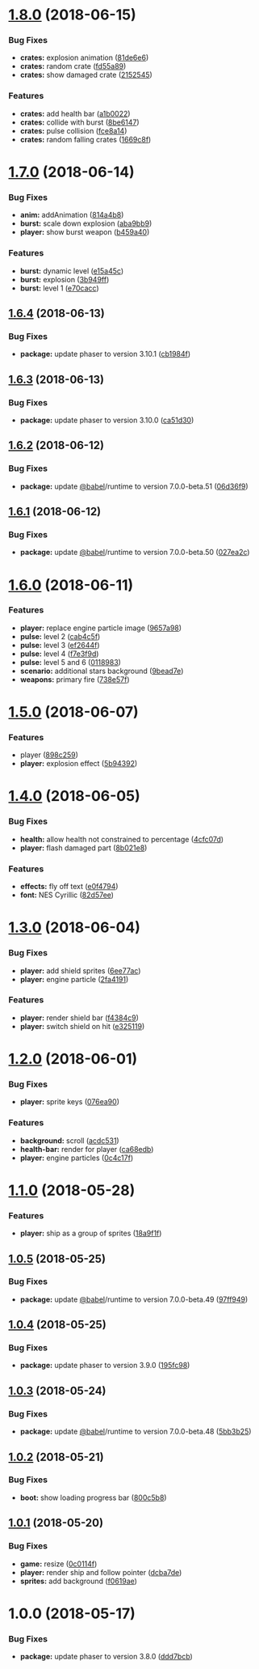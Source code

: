 # [1.8.0](https://github.com/nunof07/space-patrol/compare/v1.7.0...v1.8.0) (2018-06-15)


### Bug Fixes

* **crates:** explosion animation ([81de6e6](https://github.com/nunof07/space-patrol/commit/81de6e6))
* **crates:** random crate ([fd55a89](https://github.com/nunof07/space-patrol/commit/fd55a89))
* **crates:** show damaged crate ([2152545](https://github.com/nunof07/space-patrol/commit/2152545))


### Features

* **crates:** add health bar ([a1b0022](https://github.com/nunof07/space-patrol/commit/a1b0022))
* **crates:** collide with burst ([8be6147](https://github.com/nunof07/space-patrol/commit/8be6147))
* **crates:** pulse collision ([fce8a14](https://github.com/nunof07/space-patrol/commit/fce8a14))
* **crates:** random falling crates ([1669c8f](https://github.com/nunof07/space-patrol/commit/1669c8f))

# [1.7.0](https://github.com/nunof07/space-patrol/compare/v1.6.4...v1.7.0) (2018-06-14)


### Bug Fixes

* **anim:** addAnimation ([814a4b8](https://github.com/nunof07/space-patrol/commit/814a4b8))
* **burst:** scale down explosion ([aba9bb9](https://github.com/nunof07/space-patrol/commit/aba9bb9))
* **player:** show burst weapon ([b459a40](https://github.com/nunof07/space-patrol/commit/b459a40))


### Features

* **burst:** dynamic level ([e15a45c](https://github.com/nunof07/space-patrol/commit/e15a45c))
* **burst:** explosion ([3b949ff](https://github.com/nunof07/space-patrol/commit/3b949ff))
* **burst:** level 1 ([e70cacc](https://github.com/nunof07/space-patrol/commit/e70cacc))

## [1.6.4](https://github.com/nunof07/space-patrol/compare/v1.6.3...v1.6.4) (2018-06-13)


### Bug Fixes

* **package:** update phaser to version 3.10.1 ([cb1984f](https://github.com/nunof07/space-patrol/commit/cb1984f))

## [1.6.3](https://github.com/nunof07/space-patrol/compare/v1.6.2...v1.6.3) (2018-06-13)


### Bug Fixes

* **package:** update phaser to version 3.10.0 ([ca51d30](https://github.com/nunof07/space-patrol/commit/ca51d30))

## [1.6.2](https://github.com/nunof07/space-patrol/compare/v1.6.1...v1.6.2) (2018-06-12)


### Bug Fixes

* **package:** update [@babel](https://github.com/babel)/runtime to version 7.0.0-beta.51 ([06d36f9](https://github.com/nunof07/space-patrol/commit/06d36f9))

## [1.6.1](https://github.com/nunof07/space-patrol/compare/v1.6.0...v1.6.1) (2018-06-12)


### Bug Fixes

* **package:** update [@babel](https://github.com/babel)/runtime to version 7.0.0-beta.50 ([027ea2c](https://github.com/nunof07/space-patrol/commit/027ea2c))

# [1.6.0](https://github.com/nunof07/space-patrol/compare/v1.5.0...v1.6.0) (2018-06-11)


### Features

* **player:** replace engine particle image ([9657a98](https://github.com/nunof07/space-patrol/commit/9657a98))
* **pulse:** level 2 ([cab4c5f](https://github.com/nunof07/space-patrol/commit/cab4c5f))
* **pulse:** level 3 ([ef2644f](https://github.com/nunof07/space-patrol/commit/ef2644f))
* **pulse:** level 4 ([f7e3f9d](https://github.com/nunof07/space-patrol/commit/f7e3f9d))
* **pulse:** level 5 and 6 ([0118983](https://github.com/nunof07/space-patrol/commit/0118983))
* **scenario:** additional stars background ([9bead7e](https://github.com/nunof07/space-patrol/commit/9bead7e))
* **weapons:** primary fire ([738e57f](https://github.com/nunof07/space-patrol/commit/738e57f))

# [1.5.0](https://github.com/nunof07/space-patrol/compare/v1.4.0...v1.5.0) (2018-06-07)


### Features

* player ([898c259](https://github.com/nunof07/space-patrol/commit/898c259))
* **player:** explosion effect ([5b94392](https://github.com/nunof07/space-patrol/commit/5b94392))

<a name="1.4.0"></a>
# [1.4.0](https://github.com/nunof07/space-patrol/compare/v1.3.0...v1.4.0) (2018-06-05)


### Bug Fixes

* **health:** allow health not constrained to percentage ([4cfc07d](https://github.com/nunof07/space-patrol/commit/4cfc07d))
* **player:** flash damaged part ([8b021e8](https://github.com/nunof07/space-patrol/commit/8b021e8))


### Features

* **effects:** fly off text ([e0f4794](https://github.com/nunof07/space-patrol/commit/e0f4794))
* **font:** NES Cyrillic ([82d57ee](https://github.com/nunof07/space-patrol/commit/82d57ee))

<a name="1.3.0"></a>
# [1.3.0](https://github.com/nunof07/space-patrol/compare/v1.2.0...v1.3.0) (2018-06-04)


### Bug Fixes

* **player:** add shield sprites ([6ee77ac](https://github.com/nunof07/space-patrol/commit/6ee77ac))
* **player:** engine particle ([2fa4191](https://github.com/nunof07/space-patrol/commit/2fa4191))


### Features

* **player:** render shield bar ([f4384c9](https://github.com/nunof07/space-patrol/commit/f4384c9))
* **player:** switch shield on hit ([e325119](https://github.com/nunof07/space-patrol/commit/e325119))

<a name="1.2.0"></a>
# [1.2.0](https://github.com/nunof07/space-patrol/compare/v1.1.0...v1.2.0) (2018-06-01)


### Bug Fixes

* **player:** sprite keys ([076ea90](https://github.com/nunof07/space-patrol/commit/076ea90))


### Features

* **background:** scroll ([acdc531](https://github.com/nunof07/space-patrol/commit/acdc531))
* **health-bar:** render for player ([ca68edb](https://github.com/nunof07/space-patrol/commit/ca68edb))
* **player:** engine particles ([0c4c17f](https://github.com/nunof07/space-patrol/commit/0c4c17f))

<a name="1.1.0"></a>
# [1.1.0](https://github.com/nunof07/space-patrol/compare/v1.0.5...v1.1.0) (2018-05-28)


### Features

* **player:** ship as a group of sprites ([18a9f1f](https://github.com/nunof07/space-patrol/commit/18a9f1f))

<a name="1.0.5"></a>
## [1.0.5](https://github.com/nunof07/space-patrol/compare/v1.0.4...v1.0.5) (2018-05-25)


### Bug Fixes

* **package:** update [@babel](https://github.com/babel)/runtime to version 7.0.0-beta.49 ([97ff949](https://github.com/nunof07/space-patrol/commit/97ff949))

<a name="1.0.4"></a>
## [1.0.4](https://github.com/nunof07/space-patrol/compare/v1.0.3...v1.0.4) (2018-05-25)


### Bug Fixes

* **package:** update phaser to version 3.9.0 ([195fc98](https://github.com/nunof07/space-patrol/commit/195fc98))

<a name="1.0.3"></a>
## [1.0.3](https://github.com/nunof07/space-patrol/compare/v1.0.2...v1.0.3) (2018-05-24)


### Bug Fixes

* **package:** update [@babel](https://github.com/babel)/runtime to version 7.0.0-beta.48 ([5bb3b25](https://github.com/nunof07/space-patrol/commit/5bb3b25))

<a name="1.0.2"></a>
## [1.0.2](https://github.com/nunof07/space-patrol/compare/v1.0.1...v1.0.2) (2018-05-21)


### Bug Fixes

* **boot:** show loading progress bar ([800c5b8](https://github.com/nunof07/space-patrol/commit/800c5b8))

<a name="1.0.1"></a>
## [1.0.1](https://github.com/nunof07/space-patrol/compare/v1.0.0...v1.0.1) (2018-05-20)


### Bug Fixes

* **game:** resize ([0c0114f](https://github.com/nunof07/space-patrol/commit/0c0114f))
* **player:** render ship and follow pointer ([dcba7de](https://github.com/nunof07/space-patrol/commit/dcba7de))
* **sprites:** add background ([f0619ae](https://github.com/nunof07/space-patrol/commit/f0619ae))

<a name="1.0.0"></a>

# 1.0.0 (2018-05-17)

### Bug Fixes

*   **package:** update phaser to version 3.8.0 ([ddd7bcb](https://github.com/nunof07/space-patrol/commit/ddd7bcb))
